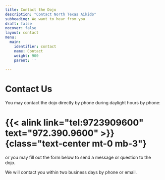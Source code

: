 ```yaml
---
title: Contact the Dojo
description: "Contact North Texas Aikido"
subheading: We want to hear from you
draft: false
nocover: false
layout: contact
menu:
  main:
    identifier: contact
    name: Contact
    weight: 900
    parent: ''

---
```


# Contact Us

You may contact the dojo directly by phone during daylight hours by phone:

# {{< alink link="tel:9723909600" text="972.390.9600" >}}{class="text-center mt-0 mb-3"}

or you may fill out the form below to send a message or question to the dojo.

We will contact you within two business days by phone or email.